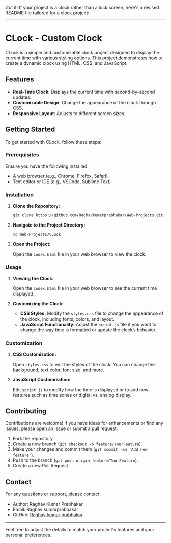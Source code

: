 Got it! If your project is a clock rather than a lock screen, here's a revised README file tailored for a clock project:

---

# CLock - Custom Clock

CLock is a simple and customizable clock project designed to display the current time with various styling options. This project demonstrates how to create a dynamic clock using HTML, CSS, and JavaScript.

## Features

- **Real-Time Clock**: Displays the current time with second-by-second updates.
- **Customizable Design**: Change the appearance of the clock through CSS.
- **Responsive Layout**: Adjusts to different screen sizes.



## Getting Started

To get started with CLock, follow these steps:

### Prerequisites

Ensure you have the following installed:

- A web browser (e.g., Chrome, Firefox, Safari)
- Text editor or IDE (e.g., VSCode, Sublime Text)

### Installation

1. **Clone the Repository:**

   ```bash
   git clone https://github.com/Raghavkumarprabhakar/Web-Projects.git
   ```

2. **Navigate to the Project Directory:**

   ```bash
   cd Web-Projects/CLock
   ```

3. **Open the Project:**

   Open the `index.html` file in your web browser to view the clock.

### Usage

1. **Viewing the Clock:**

   Open the `index.html` file in your web browser to see the current time displayed.

2. **Customizing the Clock:**

   - **CSS Styles:** Modify the `styles.css` file to change the appearance of the clock, including fonts, colors, and layout.
   - **JavaScript Functionality:** Adjust the `script.js` file if you want to change the way time is formatted or update the clock’s behavior.

### Customization

1. **CSS Customization:**

   Open `styles.css` to edit the styles of the clock. You can change the background, text color, font size, and more.

2. **JavaScript Customization:**

   Edit `script.js` to modify how the time is displayed or to add new features such as time zones or digital vs. analog display.

## Contributing

Contributions are welcome! If you have ideas for enhancements or find any issues, please open an issue or submit a pull request.

1. Fork the repository.
2. Create a new branch (`git checkout -b feature/YourFeature`).
3. Make your changes and commit them (`git commit -am 'Add new feature'`).
4. Push to the branch (`git push origin feature/YourFeature`).
5. Create a new Pull Request.



## Contact

For any questions or support, please contact:

- Author: Raghav Kumar Prabhakar
- Email: Raghav kumarprabhakar[](Raghavkumarprabhakar50@gmail.com)
- GitHub: [Raghav kumar prabhakar](https://github.com/Raghavkumarprabhakar)

---

Feel free to adjust the details to match your project's features and your personal preferences.
